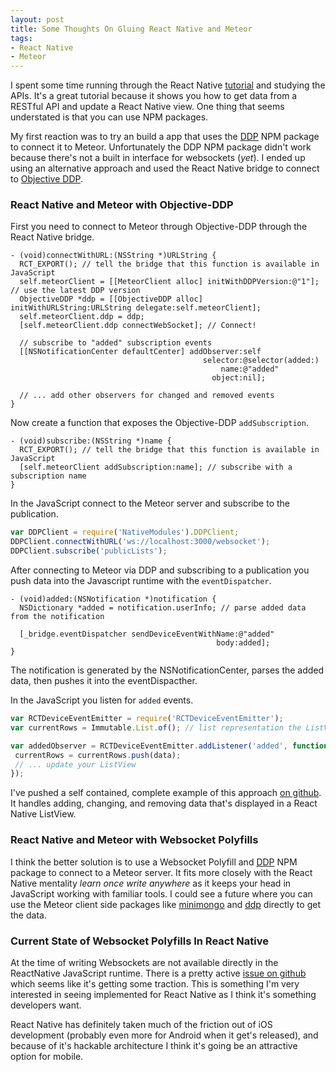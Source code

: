 ```yaml
---
layout: post
title: Some Thoughts On Gluing React Native and Meteor
tags:
- React Native
- Meteor
---
```


I spent some time running through the React Native [tutorial]([tutorials](http://facebook.github.io/react-native/docs/tutorial.html#content)) and studying the APIs. It's a great tutorial because it shows you how to get data from a RESTful API and update a React Native view. One thing that seems understated is that you can use NPM packages.

My first reaction was to try an build a app that uses the [DDP](https://www.npmjs.com/package/ddp) NPM package to connect it to Meteor. Unfortunately the DDP NPM package didn't work because there's not a built in interface for websockets (_yet_). I ended up using an alternative approach and used the React Native bridge to connect to [Objective DDP](https://github.com/boundsj/ObjectiveDDP).

### React Native and Meteor with Objective-DDP

First you need to connect to Meteor through Objective-DDP through the React Native bridge.

```objc
- (void)connectWithURL:(NSString *)URLString {
  RCT_EXPORT(); // tell the bridge that this function is available in JavaScript
  self.meteorClient = [[MeteorClient alloc] initWithDDPVersion:@"1"]; // use the latest DDP version
  ObjectiveDDP *ddp = [[ObjectiveDDP alloc] initWithURLString:URLString delegate:self.meteorClient];
  self.meteorClient.ddp = ddp;
  [self.meteorClient.ddp connectWebSocket]; // Connect!

  // subscribe to "added" subscription events
  [[NSNotificationCenter defaultCenter] addObserver:self
                                           selector:@selector(added:)
                                               name:@"added"
                                             object:nil];

  // ... add other observers for changed and removed events
}
```

Now create a function that exposes the Objective-DDP `addSubscription`.

```objc
- (void)subscribe:(NSString *)name {
  RCT_EXPORT(); // tell the bridge that this function is available in JavaScript
  [self.meteorClient addSubscription:name]; // subscribe with a subscription name
}
```

In the JavaScript connect to the Meteor server and subscribe to the publication.

```javascript
var DDPClient = require('NativeModules').DDPClient;
DDPClient.connectWithURL('ws://localhost:3000/websocket');
DDPClient.subscribe('publicLists');
```

After connecting to Meteor via DDP and subscribing to a publication you push data into the Javascript runtime with the `eventDispatcher`.

```objc
- (void)added:(NSNotification *)notification {
  NSDictionary *added = notification.userInfo; // parse added data from the notification

  [_bridge.eventDispatcher sendDeviceEventWithName:@"added"
                                              body:added];
}
```

The notification is generated by the NSNotificationCenter, parses the added data, then pushes it into the eventDispacther.


In the JavaScript you listen for `added` events.

```javascript
var RCTDeviceEventEmitter = require('RCTDeviceEventEmitter');
var currentRows = Immutable.List.of(); // list representation the ListView rows

var addedObserver = RCTDeviceEventEmitter.addListener('added', function(data) {
 currentRows = currentRows.push(data);
 // ... update your ListView
});

```

I've pushed a self contained, complete example of this approach [on github](https://github.com/hharnisc/react-native-meteor). It handles adding, changing, and removing data that's displayed in a React Native ListView.


### React Native and Meteor with Websocket Polyfills

I think the better solution is to use a Websocket Polyfill and [DDP](https://www.npmjs.com/package/ddp) NPM package to connect to a Meteor server. It fits more closely with the React Native mentality _learn once write anywhere_ as it keeps your head in JavaScript working with familiar tools. I could see a future where you can use the Meteor client side packages like [minimongo](https://www.meteor.com/mini-databases) and [ddp](https://www.meteor.com/ddp) directly to get the data.

### Current State of Websocket Polyfills In React Native

At the time of writing Websockets are not available directly in the ReactNative JavaScript runtime. There is a pretty active [issue on github](https://github.com/facebook/react-native/issues/619) which seems like it's getting some traction. This is something I'm very interested in seeing implemented for React Native as I think it's something developers want.

React Native has definitely taken much of the friction out of iOS development (probably even more for Android when it get's released), and because of it's hackable architecture I think it's going be an attractive option for mobile.
